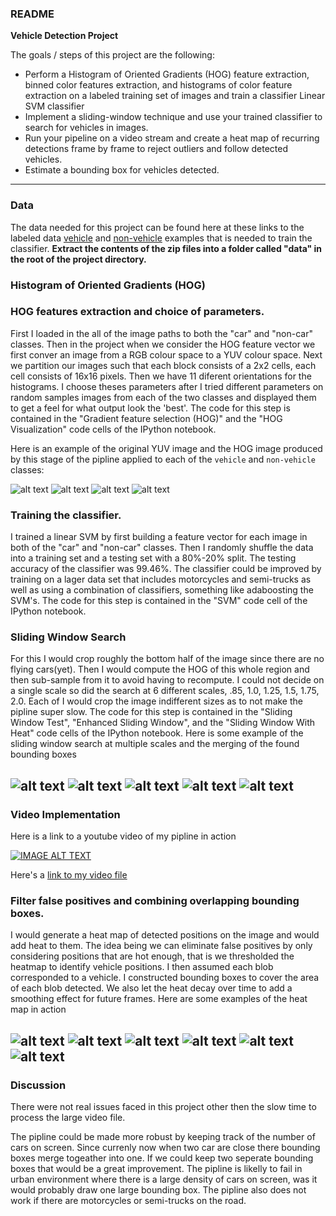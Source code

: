 ### README

**Vehicle Detection Project**

The goals / steps of this project are the following:

* Perform a Histogram of Oriented Gradients (HOG) feature extraction, binned color features extraction, and histograms of color feature extraction  on a labeled training set of images and train a classifier Linear SVM classifier
* Implement a sliding-window technique and use your trained classifier to search for vehicles in images.
* Run your pipeline on a video stream  and create a heat map of recurring detections frame by frame to reject outliers and follow detected vehicles.
* Estimate a bounding box for vehicles detected.

[//]: # (Image References)
[image1]: ./output_images/HOG/car1-hog.jpg
[image2]: ./output_images/HOG/car1-org.jpg
[image3]: ./output_images/HOG/non-car1-hog.jpg
[image4]: ./output_images/HOG/non-car1-org.jpg
[image5]: ./output_images/windows/Sliding-Window1.png
[image6]: ./output_images/windows/Sliding-Window2.png
[image7]: ./output_images/windows/Sliding-Window3.png
[image8]: ./output_images/windows/Sliding-Window4.png
[image9]: ./output_images/windows/Sliding-Window3.png
[image10]: ./output_images/Heatmaps/window-with-heatmap1.png
[image11]: ./output_images/Heatmaps/window-with-heatmap2.png
[image12]: ./output_images/Heatmaps/window-with-heatmap3.png
[image13]: ./output_images/Heatmaps/window-with-heatmap4.png
[image14]: ./output_images/Heatmaps/window-with-heatmap5.png
[image15]: ./output_images/Heatmaps/window-with-heatmap6.png


---
### Data

The data needed for this project can be found here at these links to the labeled data [vehicle](https://s3.amazonaws.com/udacity-sdc/Vehicle_Tracking/vehicles.zip) and [non-vehicle](https://s3.amazonaws.com/udacity-sdc/Vehicle_Tracking/non-vehicles.zip) examples that is needed to train the classifier. **Extract the contents of the zip files into a folder called "data" in the root of the project directory.**


### Histogram of Oriented Gradients (HOG)

### HOG features extraction and choice of parameters.
First I loaded in the all of the image paths to both the "car" and "non-car" classes. Then in the project when we consider the HOG feature vector we first conver an image from a RGB colour space to a YUV colour space. Next we partition our images such that each block consists of a 2x2 cells, each cell consists of 16x16 pixels. Then we have 11 diferent orientations for the histograms. I choose theses parameters after I tried different parameters on random samples images from each of the two classes and displayed them to get a feel for what output look the 'best'. The code for this step is contained in the "Gradient feature selection (HOG)" and the "HOG Visualization" code cells of the IPython notebook.

Here is an example of the original YUV image and the HOG image produced by this stage of the pipline applied to each of the `vehicle` and `non-vehicle` classes:

![alt text][image1]
![alt text][image2]
![alt text][image3]
![alt text][image4]


### Training the classifier.

I trained a linear SVM by first building a feature vector for each image in both of the "car" and "non-car" classes. Then I randomly shuffle the data into a training set and a testing set with a 80%-20% split.  The testing accuracy of the classifier was 99.46%. The classifier could be improved by training on a lager data set that includes motorcycles and semi-trucks as well as using a combination of classifiers, something like adaboosting the SVM's. The code for this step is contained in the "SVM" code cell of the IPython notebook.

### Sliding Window Search

For this I would crop roughly the bottom half of the image since there are no flying cars(yet). Then I would compute the HOG of this whole region and then sub-sample from it to avoid having to recompute. I could not decide on a single scale so did the search at 6 different scales, .85, 1.0, 1.25, 1.5, 1.75, 2.0. Each of I would crop the image indifferent sizes as to not make the pipline super slow. The code for this step is contained in the "Sliding Window Test", "Enhanced Sliding Window", and the "Sliding Window With Heat" code cells of the IPython notebook. Here is some example of the sliding window search at multiple scales and the merging of the found bounding boxes

![alt text][image5]
![alt text][image6]
![alt text][image7]
![alt text][image8]
![alt text][image9]
---

### Video Implementation

Here is a link to a  youtube video of my pipline in action

[![IMAGE ALT TEXT](http://img.youtube.com/vi/4G4XtjyrnoU/0.jpg)](https://youtu.be/4G4XtjyrnoU)

Here's a [link to my video file](./output_video_v15.mp4)



### Filter false positives and combining overlapping bounding boxes.

I would generate a heat map of detected positions on the image and would add heat to them. The idea being we can eliminate false positives by only considering positions that are hot enough, that is we thresholded the heatmap to identify vehicle positions. I then assumed each blob corresponded to a vehicle.  I constructed bounding boxes to cover the area of each blob detected.  We also let the heat decay over time to add a smoothing effect for future frames. Here are some examples of the heat map in action

![alt text][image10]
![alt text][image11]
![alt text][image12]
![alt text][image13]
![alt text][image14]
![alt text][image15]
---

### Discussion
There were not real issues faced in this project other then the slow time to process the large video file.

The pipline could be made more robust by keeping track of the number of cars on screen. Since currenly now when two car are close there bounding boxes merge togeather into one. If we could keep two seperate bounding boxes that would be a great improvement.  The pipline is likelly to fail in urban environment where there is a large density of cars on screen, was it would probably draw one large bounding box. The pipline also does not work if there are motorcycles or semi-trucks on the road.

